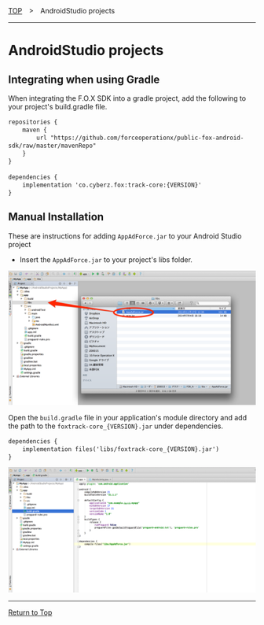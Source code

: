 [TOP](../../../README.md)　>　AndroidStudio projects

---

# AndroidStudio projects

## Integrating when using Gradle

When integrating the F.O.X SDK into a gradle project, add the following to your project's build.gradle file.

```
repositories {
    maven {
        url "https://github.com/forceoperationx/public-fox-android-sdk/raw/master/mavenRepo"
    }
}

dependencies {
    implementation 'co.cyberz.fox:track-core:{VERSION}'
}
```

## Manual Installation

These are instructions for adding `AppAdForce.jar` to your Android Studio project

* Insert the `AppAdForce.jar` to your project's libs folder.


![integration01](./img01.png)

Open the `build.gradle` file in your application's module directory and add the path to the `foxtrack-core_{VERSION}.jar` under dependencies.

```
dependencies {
	implementation files('libs/foxtrack-core_{VERSION}.jar')
}
```

![integration02](./img02.png)


---
[Return to Top](../../../README.md)
